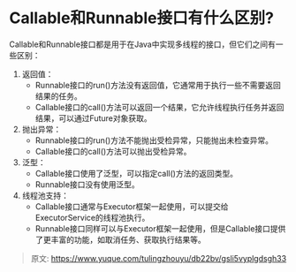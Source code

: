 # Callable和Runnable接口有什么区别?

Callable和Runnable接口都是用于在Java中实现多线程的接口，但它们之间有一些区别：

1. 返回值：
    - Runnable接口的run()方法没有返回值，它通常用于执行一些不需要返回结果的任务。
    - Callable接口的call()方法可以返回一个结果，它允许线程执行任务并返回结果，可以通过Future对象获取。
2. 抛出异常：
    - Runnable接口的run()方法不能抛出受检异常，只能抛出未检查异常。
    - Callable接口的call()方法可以抛出受检异常。
3. 泛型：
    - Callable接口使用了泛型，可以指定call()方法的返回类型。
    - Runnable接口没有使用泛型。
4. 线程池支持：
    - Callable接口通常与Executor框架一起使用，可以提交给ExecutorService的线程池执行。
    - Runnable接口同样可以与Executor框架一起使用，但是Callable接口提供了更丰富的功能，如取消任务、获取执行结果等。



> 原文: <https://www.yuque.com/tulingzhouyu/db22bv/gsli5vyplgdsgh33>